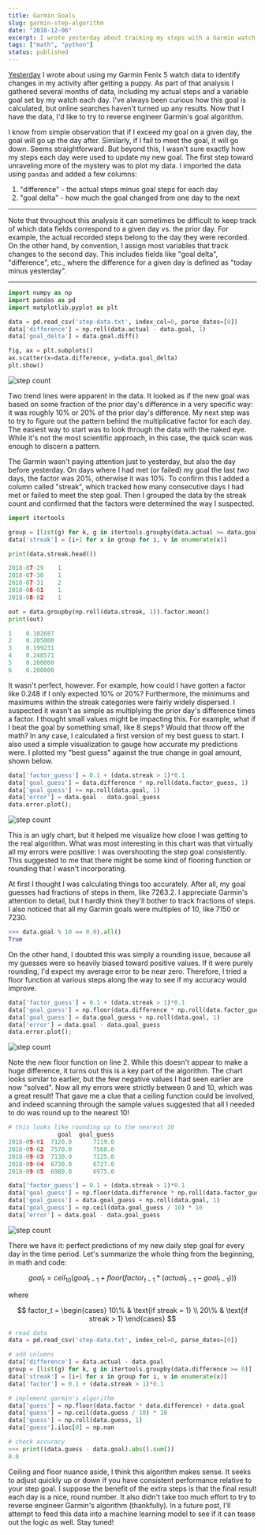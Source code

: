 ```yaml
---
title: Garmin Goals
slug: garmin-step-algorithm
date: "2018-12-06"
excerpt: I wrote yesterday about tracking my steps with a Garmin watch. Perhaps to keep me motivated and active, Garmin provides a daily step goal that moves up or down based on my activity. I've always been curious about how this algorithm works, but I couldn't find any resources that described it. Let's see if I can reverse engineer it instead.
tags: ["math", "python"]
status: published
---
```


<a href="puppy-steps">Yesterday</a> I wrote about using my Garmin Fenix 5 watch data to identify changes in my activity after getting a puppy. As part of that analysis I gathered several months of data, including my actual steps and a variable goal set by my watch each day. I've always been curious how this goal is calculated, but online searches haven't turned up any results. Now that I have the data, I'd like to try to reverse engineer Garmin's goal algorithm.

I know from simple observation that if I exceed my goal on a given day, the goal will go up the day after. Similarly, if I fail to meet the goal, it will go down. Seems straightforward. But beyond this, I wasn't sure exactly how my steps each day were used to update my new goal. The first step toward unraveling more of the mystery was to plot my data. I imported the data using `pandas` and added a few columns:

1. "difference" - the actual steps minus goal steps for each day
2. "goal delta" - how much the goal changed from one day to the next

<hr></hr>
<p class="font-italic">Note that throughout this analysis it can sometimes be difficult to keep track of which data fields correspond to a given day vs. the prior day. For example, the actual recorded steps belong to the day they were recorded. On the other hand, by convention, I assign most variables that track changes to the second day. This includes fields like "goal delta", "difference", etc., where the difference for a given day is defined as "today minus yesterday".</p>
<hr></hr>

```python
import numpy as np
import pandas as pd
import matplotlib.pyplot as plt

data = pd.read_csv('step-data.txt', index_col=0, parse_dates=[0])
data['difference'] = np.roll(data.actual - data.goal, 1)
data['goal_delta'] = data.goal.diff()

fig, ax = plt.subplots()
ax.scatter(x=data.difference, y=data.goal_delta)
plt.show()
```

<img title="Daily Step Count" alt="step count" src="/img/garmin-steps1.png">

Two trend lines were apparent in the data. It looked as if the new goal was based on some fraction of the prior day's difference in a very specific way: it was roughly 10% or 20% of the prior day's difference. My next step was to try to figure out the pattern behind the multiplicative factor for each day. The easiest way to start was to look through the data with the naked eye. While it's not the most scientific approach, in this case, the quick scan was enough to discern a pattern.

The Garmin wasn't paying attention just to yesterday, but also the day before yesterday. On days where I had met (or failed) my goal the last _two_ days, the factor was 20%, otherwise it was 10%. To confirm this I added a column called "streak", which tracked how many consecutive days I had met or failed to meet the step goal. Then I grouped the data by the streak count and confirmed that the factors were determined the way I suspected.

```python
import itertools

group = [list(g) for k, g in itertools.groupby(data.actual >= data.goal)]
data['streak'] = [i+1 for x in group for i, v in enumerate(x)]

print(data.streak.head())

2018-07-29    1
2018-07-30    1
2018-07-31    2
2018-08-01    1
2018-08-02    1

out = data.groupby(np.roll(data.streak, 1)).factor.mean()
print(out)

1    0.102687
2    0.205000
3    0.199231
4    0.248571
5    0.200000
6    0.200000
```

It wasn't perfect, however. For example, how could I have gotten a factor like 0.248 if I only expected 10% or 20%? Furthermore, the minimums and maximums within the streak categories were fairly widely dispersed. I suspected it wasn't as simple as multiplying the prior day's difference times a factor. I thought small values might be impacting this. For example, what if I beat the goal by something small, like 8 steps? Would that throw off the math? In any case, I calculated a first version of my best guess to start. I also used a simple visualization to gauge how accurate my predictions were. I plotted my "best guess" against the true change in goal amount, shown below.

```python
data['factor_guess'] = 0.1 + (data.streak > 1)*0.1
data['goal_guess'] = data.difference * np.roll(data.factor_guess, 1)
data['goal_guess'] += np.roll(data.goal, 1)
data['error'] = data.goal - data.goal_guess
data.error.plot();
```

<img title="Daily Step Count" alt="step count" src="/img/garmin-steps2.png">

This is an ugly chart, but it helped me visualize how close I was getting to the real algorithm. What was most interesting in this chart was that virtually all my errors were positive: I was overshooting the step goal consistently. This suggested to me that there might be some kind of flooring function or rounding that I wasn't incorporating.

At first I thought I was calculating things too accurately. After all, my goal guesses had fractions of steps in them, like 7263.2. I appreciate Garmin's attention to detail, but I hardly think they'll bother to track fractions of steps. I also noticed that all my Garmin goals were multiples of 10, like 7150 or 7230.

```python
>>> data.goal % 10 == 0.0).all()
True
```

On the other hand, I doubted this was simply a rounding issue, because all my guesses were so heavily biased toward positive values. If it were purely rounding, I'd expect my average error to be near zero. Therefore, I tried a floor function at various steps along the way to see if my accuracy would improve.

```python
data['factor_guess'] = 0.1 + (data.streak > 1)*0.1
data['goal_guess'] = np.floor(data.difference * np.roll(data.factor_guess, 1))
data['goal_guess'] = data.goal_guess + np.roll(data.goal, 1)
data['error'] = data.goal - data.goal_guess
data.error.plot();
```

<img title="Daily Step Count" alt="step count" src="/img/garmin-steps3.png">

Note the new floor function on line 2. While this doesn't appear to make a huge difference, it turns out this is a key part of the algorithm. The chart looks similar to earlier, but the few negative values I had seen earlier are now "solved". Now all my errors were strictly between 0 and 10, which was a great result! That gave me a clue that a ceiling function could be involved, and indeed scanning through the sample values suggested that all I needed to do was round up to the nearest 10!

```python
# this looks like rounding up to the nearest 10
              goal  goal_guess
2018-09-01  7120.0      7119.0
2018-09-02  7570.0      7568.0
2018-09-03  7130.0      7125.0
2018-09-04  6730.0      6727.0
2018-09-05  6980.0      6975.0

data['factor_guess'] = 0.1 + (data.streak > 1)*0.1
data['goal_guess'] = np.floor(data.difference * np.roll(data.factor_guess, 1))
data['goal_guess'] = data.goal_guess + np.roll(data.goal, 1)
data['goal_guess'] = np.ceil(data.goal_guess / 10) * 10
data['error'] = data.goal - data.goal_guess
```

<img title="Daily Step Count" alt="step count" src="/img/garmin-steps4.png">

There we have it: perfect predictions of my new daily step goal for every day in the time period. Let's summarize the whole thing from the beginning, in math and code:

$$
goal_t = ceil_{10}(goal_{t-1} + floor(factor_{t-1}*(actual_{t-1} - goal_{t-1})))
$$

where

$$
factor_t =
  \begin{cases}
    10\% & \text{if streak = 1} \\
    20\% & \text{if streak > 1}
  \end{cases}
$$

```python
# read data
data = pd.read_csv('step-data.txt', index_col=0, parse_dates=[0])

# add columns
data['difference'] = data.actual - data.goal
group = [list(g) for k, g in itertools.groupby(data.difference >= 0)]
data['streak'] = [i+1 for x in group for i, v in enumerate(x)]
data['factor'] = 0.1 + (data.streak > 1)*0.1

# implement garmin's algorithm
data['guess'] = np.floor(data.factor * data.difference) + data.goal
data['guess'] = np.ceil(data.guess / 10) * 10
data['guess'] = np.roll(data.guess, 1)
data['guess'].iloc[0] = np.nan

# check accuracy
>>> print((data.guess - data.goal).abs().sum())
0.0
```

Ceiling and floor nuance aside, I think this algorithm makes sense. It seeks to adjust quickly up or down if you have consistent performance relative to your step goal. I suppose the benefit of the extra steps is that the final result each day is a nice, round number. It also didn't take too much effort to try to reverse engineer Garmin's algorithm (thankfully). In a future post, I'll attempt to feed this data into a machine learning model to see if it can tease out the logic as well. Stay tuned!
